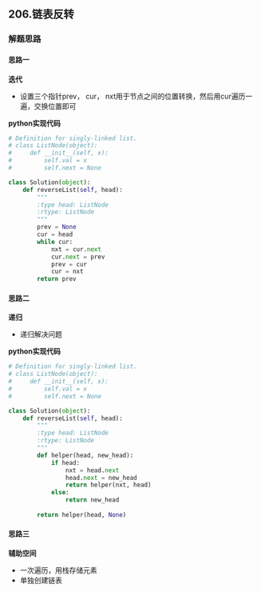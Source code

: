 ## 206.链表反转

### 解题思路
#### 思路一
**迭代**
- 设置三个指针prev， cur， nxt用于节点之间的位置转换，然后用cur遍历一遍，交换位置即可

**python实现代码**
```python
# Definition for singly-linked list.
# class ListNode(object):
#     def __init__(self, x):
#         self.val = x
#         self.next = None

class Solution(object):
    def reverseList(self, head):
        """
        :type head: ListNode
        :rtype: ListNode
        """
        prev = None
        cur = head
        while cur:
            nxt = cur.next
            cur.next = prev
            prev = cur
            cur = nxt
        return prev

```

#### 思路二
**递归**
- 递归解决问题

**python实现代码**
```python
# Definition for singly-linked list.
# class ListNode(object):
#     def __init__(self, x):
#         self.val = x
#         self.next = None

class Solution(object):
    def reverseList(self, head):
        """
        :type head: ListNode
        :rtype: ListNode
        """
        def helper(head, new_head):
            if head:
                nxt = head.next
                head.next = new_head
                return helper(nxt, head)
            else:
                return new_head
                
        return helper(head, None)

```
#### 思路三
**辅助空间**
- 一次遍历，用栈存储元素
- 单独创建链表

